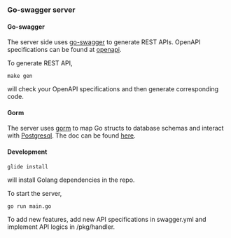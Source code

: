 ### Go-swagger server

#### Go-swagger

The server side uses [go-swagger](https://github.com/go-swagger/go-swagger) to generate REST APIs. OpenAPI specifications can be found at [openapi](https://swagger.io/specification/v2/).

To generate REST API,

```
make gen
```

will check your OpenAPI specifications and then generate corresponding code.

#### Gorm

The server uses [gorm](https://github.com/jinzhu/gorm) to map Go structs to database schemas and interact with [Postgresql](https://www.postgresql.org/). The doc can be found [here](https://gorm.io/docs/).

#### Development

```
glide install
```

will install Golang dependencies in the repo.

To start the server,

```
go run main.go
```

To add new features, add new API specifications in swagger.yml and implement API logics in /pkg/handler.